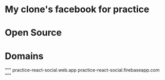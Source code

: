 # My clone's facebook for practice
# Open Source
# Domains 
"""
practice-react-social.web.app
practice-react-social.firebaseapp.com
"""
